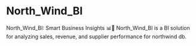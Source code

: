 # North_Wind_BI
North_Wind_BI: Smart Business Insights 📊🚀 North_Wind_BI is a BI solution for analyzing sales, revenue, and supplier performance for northwind db.
